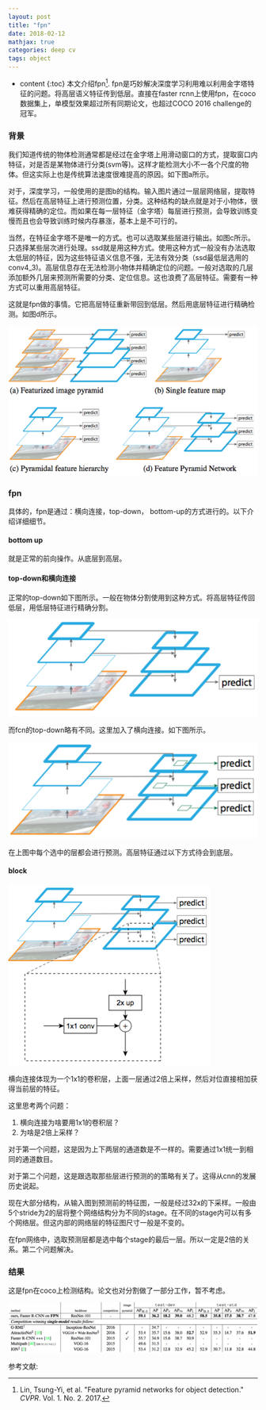 ```yaml
---
layout: post
title: "fpn"
date: 2018-02-12
mathjax: true
categories: deep cv
tags: object
---
```

* content
{:toc}
本文介绍fpn[^fpn]. fpn是巧妙解决深度学习利用难以利用金字塔特征的问题。将高层语义特征传到低层。直接在faster rcnn上使用fpn，在coco数据集上，单模型效果超过所有同期论文，也超过COCO 2016 challenge的冠军。





### 背景

我们知道传统的物体检测通常都是经过在金字塔上用滑动窗口的方式，提取窗口内特征，对是否是某物体进行分类(svm等)。这样才能检测大小不一各个尺度的物体。但这实际上也是传统算法速度很难提高的原因。如下图a所示。

对于，深度学习，一般使用的是图b的结构。输入图片通过一层层网络层，提取特征。然后在高层特征上进行预测位置，分类。这种结构的缺点就是对于小物体，很难获得精确的定位。而如果在每一层特征（金字塔）每层进行预测，会导致训练变慢而且也会导致训练时候内存暴涨，基本上是不可行的。

当然，在特征金字塔不是唯一的方式。也可以选取某些层进行输出。如图c所示。只选择某些层次进行处理。ssd就是用这种方式。使用这种方式一般没有办法选取太低层的特征，因为这些特征语义信息不强，无法有效分类（ssd最低层选用的conv4_3)。高层信息存在无法检测小物体并精确定位的问题。一般对选取的几层添加额外几层来预测所需要的分类、定位信息。这也浪费了高层特征。需要有一种方式可以重用高层特征。

这就是fpn做的事情。它把高层特征重新带回到低层。然后用底层特征进行精确检测。如图d所示。

![](/assets/fpn/pyramid.png)

### fpn

具体的，fpn是通过：横向连接，top-down， bottom-up的方式进行的。以下介绍详细细节。

#### bottom up

就是正常的前向操作。从底层到高层。

#### top-down和横向连接 

正常的top-down如下图所示。一般在物体分割使用到这种方式。将高层特征传回低层，用低层特征进行精确分割。

![](/assets/fpn/top_down_classical.png)

而fcn的top-down略有不同。这里加入了横向连接。如下图所示。

![](/assets/fpn/top_down_lateral.png)

在上图中每个选中的层都会进行预测。高层特征通过以下方式待会到底层。

#### block

![](/assets/fpn/block.png)

横向连接体现为一个1x1的卷积层，上面一层通过2倍上采样，然后对位直接相加获得当前层的特征。

这里思考两个问题：

1. 横向连接为啥要用1x1的卷积层？
2. 为啥是2倍上采样？

对于第一个问题，这是因为上下两层的通道数是不一样的。需要通过1x1统一到相同的通道数目。

对于第二个问题，这是跟选取那些层进行预测的的策略有关了。这得从cnn的发展历史说起。

现在大部分结构，从输入图到预测前的特征图，一般是经过32x的下采样。一般由5个stride为2的层将整个网络结构分为不同的stage。在不同的stage内可以有多个网络层。但这内部的网络层的特征图尺寸一般是不变的。

在fpn网络中，选取预测层都是选中每个stage的最后一层。所以一定是2倍的关系。第二个问题解决。



### 结果

 这是fpn在coco上检测结构。论文也对分割做了一部分工作，暂不考虑。

![](/assets/fpn/result.png)



参考文献:

[^fpn]: Lin, Tsung-Yi, et al. "Feature pyramid networks for object detection." *CVPR*. Vol. 1. No. 2. 2017.